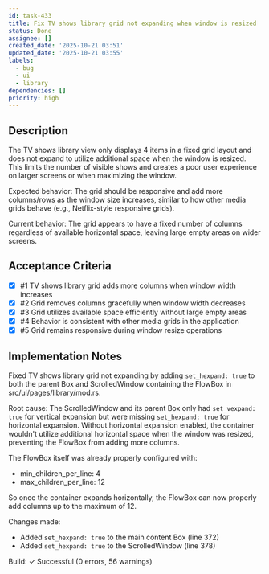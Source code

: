 ```yaml
---
id: task-433
title: Fix TV shows library grid not expanding when window is resized
status: Done
assignee: []
created_date: '2025-10-21 03:51'
updated_date: '2025-10-21 03:55'
labels:
  - bug
  - ui
  - library
dependencies: []
priority: high
---
```


## Description

<!-- SECTION:DESCRIPTION:BEGIN -->
The TV shows library view only displays 4 items in a fixed grid layout and does not expand to utilize additional space when the window is resized. This limits the number of visible shows and creates a poor user experience on larger screens or when maximizing the window.

Expected behavior: The grid should be responsive and add more columns/rows as the window size increases, similar to how other media grids behave (e.g., Netflix-style responsive grids).

Current behavior: The grid appears to have a fixed number of columns regardless of available horizontal space, leaving large empty areas on wider screens.
<!-- SECTION:DESCRIPTION:END -->

## Acceptance Criteria
<!-- AC:BEGIN -->
- [x] #1 TV shows library grid adds more columns when window width increases
- [x] #2 Grid removes columns gracefully when window width decreases
- [x] #3 Grid utilizes available space efficiently without large empty areas
- [x] #4 Behavior is consistent with other media grids in the application
- [x] #5 Grid remains responsive during window resize operations
<!-- AC:END -->

## Implementation Notes

<!-- SECTION:NOTES:BEGIN -->
Fixed TV shows library grid not expanding by adding `set_hexpand: true` to both the parent Box and ScrolledWindow containing the FlowBox in src/ui/pages/library/mod.rs.

Root cause: The ScrolledWindow and its parent Box only had `set_vexpand: true` for vertical expansion but were missing `set_hexpand: true` for horizontal expansion. Without horizontal expansion enabled, the container wouldn't utilize additional horizontal space when the window was resized, preventing the FlowBox from adding more columns.

The FlowBox itself was already properly configured with:
- min_children_per_line: 4
- max_children_per_line: 12

So once the container expands horizontally, the FlowBox can now properly add columns up to the maximum of 12.

Changes made:
- Added `set_hexpand: true` to the main content Box (line 372)
- Added `set_hexpand: true` to the ScrolledWindow (line 378)

Build: ✓ Successful (0 errors, 56 warnings)
<!-- SECTION:NOTES:END -->
